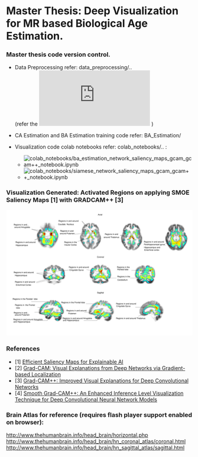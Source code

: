 # Master Thesis: Deep Visualization for MR based Biological Age Estimation.
### Master thesis code version control.

- Data Preprocessing refer:  data_preprocessing/..   <br/>  (refer the ![Preprocessing_README.md](https://github.com/shashank3110/Master_Thesis_BA_DeepVis/blob/master/data_preprocessing/Preprocessing_README.md) )

- CA Estimation and BA Estimation  training code refer:  BA_Estimation/

- Visualization code  colab notebooks refer: colab_notebooks/.. :
  - ![colab_notebooks/ba_estimation_network_saliency_maps_gcam_gcam++_notebook.ipynb](https://github.com/shashank3110/Master_Thesis_BA_DeepVis/blob/master/colab_notebooks/ba_estimation_network_saliency_maps_gcam_gcam%2B%2B_notebook.ipynb)
  - ![colab_notebooks/siamese_network_saliency_maps_gcam_gcam++_notebook.ipynb](https://github.com/shashank3110/Master_Thesis_BA_DeepVis/blob/master/colab_notebooks/siamese_network_saliency_maps_gcam_gcam%2B%2B_notebook.ipynb)
  

### Visualization Generated: Activated Regions on applying SMOE Saliency Maps [1] with GRADCAM++ [3]
![cover](https://github.com/shashank3110/Master_Thesis_BA_DeepVis/blob/master/static_files/healthy_activated_regions.svg)

### References
- [1] [Efficient Saliency Maps for Explainable AI](https://arxiv.org/abs/1911.11293)
- [2] [Grad-CAM: Visual Explanations from Deep Networks via Gradient-based Localization](https://arxiv.org/abs/1610.02391)
- [3] [Grad-CAM++: Improved Visual Explanations for Deep Convolutional Networks](https://arxiv.org/abs/1710.11063)
- [4] [Smooth Grad-CAM++: An Enhanced Inference Level Visualization Technique for Deep Convolutional Neural Network Models](https://arxiv.org/abs/1908.01224)

### Brain Atlas for reference (requires flash player support enabled on browser):
http://www.thehumanbrain.info/head_brain/horizontal.php
http://www.thehumanbrain.info/head_brain/hn_coronal_atlas/coronal.html
http://www.thehumanbrain.info/head_brain/hn_sagittal_atlas/sagittal.html
